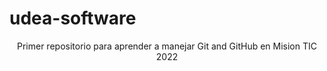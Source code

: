 # udea-software
<div align="center">
Primer repositorio para aprender a manejar Git and GitHub en Mision TIC 2022
</div>
